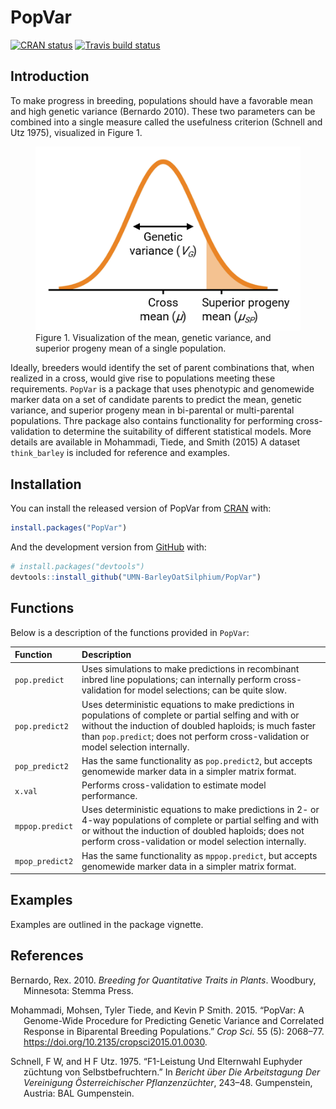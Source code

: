 
<!-- README.md is generated from README.Rmd. Please edit that file -->

# PopVar

<!-- badges: start -->

[![CRAN
status](https://www.r-pkg.org/badges/version/PopVar)](https://cran.r-project.org/package=PopVar)
[![Travis build
status](https://app.travis-ci.com/UMN-BarleyOatSilphium/PopVar.svg?branch=master)](https://app.travis-ci.com/UMN-BarleyOatSilphium/PopVar)
<!-- badges: end -->

## Introduction

To make progress in breeding, populations should have a favorable mean
and high genetic variance (Bernardo 2010). These two parameters can be
combined into a single measure called the usefulness criterion (Schnell
and Utz 1975), visualized in Figure 1.

<figure>
<img src="vignettes/figures/figure1.png"
alt="Figure 1. Visualization of the mean, genetic variance, and superior progeny mean of a single population." />
<figcaption aria-hidden="true">Figure 1. Visualization of the mean,
genetic variance, and superior progeny mean of a single
population.</figcaption>
</figure>

Ideally, breeders would identify the set of parent combinations that,
when realized in a cross, would give rise to populations meeting these
requirements. `PopVar` is a package that uses phenotypic and genomewide
marker data on a set of candidate parents to predict the mean, genetic
variance, and superior progeny mean in bi-parental or multi-parental
populations. Thre package also contains functionality for performing
cross-validation to determine the suitability of different statistical
models. More details are available in Mohammadi, Tiede, and Smith (2015)
A dataset `think_barley` is included for reference and examples.

## Installation

You can install the released version of PopVar from
[CRAN](https://CRAN.R-project.org) with:

``` r
install.packages("PopVar")
```

And the development version from [GitHub](https://github.com/) with:

``` r
# install.packages("devtools")
devtools::install_github("UMN-BarleyOatSilphium/PopVar")
```

## Functions

Below is a description of the functions provided in `PopVar`:

| Function        | Description                                                                                                                                                                                                                                               |
|:----------------|:----------------------------------------------------------------------------------------------------------------------------------------------------------------------------------------------------------------------------------------------------------|
| `pop.predict`   | Uses simulations to make predictions in recombinant inbred line populations; can internally perform cross-validation for model selections; can be quite slow.                                                                                             |
| `pop.predict2`  | Uses deterministic equations to make predictions in populations of complete or partial selfing and with or without the induction of doubled haploids; is much faster than `pop.predict`; does not perform cross-validation or model selection internally. |
| `pop_predict2`  | Has the same functionality as `pop.predict2`, but accepts genomewide marker data in a simpler matrix format.                                                                                                                                              |
| `x.val`         | Performs cross-validation to estimate model performance.                                                                                                                                                                                                  |
| `mppop.predict` | Uses deterministic equations to make predictions in 2- or 4-way populations of complete or partial selfing and with or without the induction of doubled haploids; does not perform cross-validation or model selection internally.                        |
| `mpop_predict2` | Has the same functionality as `mppop.predict`, but accepts genomewide marker data in a simpler matrix format.                                                                                                                                             |

## Examples

Examples are outlined in the package vignette.

## References

<div id="refs" class="references csl-bib-body hanging-indent">

<div id="ref-Bernardo2010-iw" class="csl-entry">

Bernardo, Rex. 2010. *Breeding for Quantitative Traits in Plants*.
Woodbury, Minnesota: Stemma Press.

</div>

<div id="ref-Mohammadi2015-bx" class="csl-entry">

Mohammadi, Mohsen, Tyler Tiede, and Kevin P Smith. 2015. “PopVar: A
Genome-Wide Procedure for Predicting Genetic Variance and Correlated
Response in Biparental Breeding Populations.” *Crop Sci.* 55 (5):
2068–77. <https://doi.org/10.2135/cropsci2015.01.0030>.

</div>

<div id="ref-Schnell1975-hq" class="csl-entry">

Schnell, F W, and H F Utz. 1975. “F1-Leistung Und Elternwahl Euphyder
züchtung von Selbstbefruchtern.” In *Bericht
<span class="nocase">ü</span>ber Die Arbeitstagung Der Vereinigung
Österreichischer Pflanzenzüchter*, 243–48. Gumpenstein, Austria: BAL
Gumpenstein.

</div>

</div>
